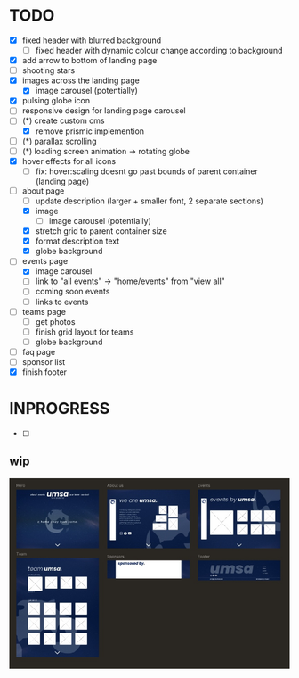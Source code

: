 # TODO
- [x] fixed header with blurred background
  - [ ] fixed header with dynamic colour change according to background
- [x] add arrow to bottom of landing page
- [ ] shooting stars
- [x] images across the landing page
  - [x] image carousel (potentially)
- [x] pulsing globe icon
- [ ] responsive design for landing page carousel
- [ ] (*) create custom cms
  - [x] remove prismic implemention
- [ ] (*) parallax scrolling
- [ ] (*) loading screen animation -> rotating globe
- [x] hover effects for all icons
  - [ ] fix: hover:scaling doesnt go past bounds of parent container (landing page)
- [ ] about page
  - [ ] update description (larger + smaller font, 2 separate sections)
  - [x] image 
    - [ ] image carousel (potentially)
  - [x] stretch grid to parent container size
  - [x] format description text
  - [x] globe background
- [ ] events page
  - [x] image carousel
  - [ ] link to "all events" -> "home/events" from "view all"
  - [ ] coming soon events 
  - [ ] links to events
- [ ] teams page
  - [ ] get photos
  - [ ] finish grid layout for teams
  - [ ] globe background
- [ ] faq page
- [ ] sponsor list
- [x] finish footer

# INPROGRESS
- [ ]


## wip

![umsa wip](umsa-wip.jpg)
